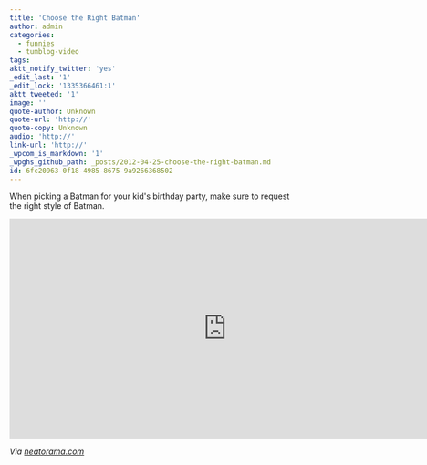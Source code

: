 ```yaml
---
title: 'Choose the Right Batman'
author: admin
categories:
  - funnies
  - tumblog-video
tags: 
aktt_notify_twitter: 'yes'
_edit_last: '1'
_edit_lock: '1335366461:1'
aktt_tweeted: '1'
image: ''
quote-author: Unknown
quote-url: 'http://'
quote-copy: Unknown
audio: 'http://'
link-url: 'http://'
_wpcom_is_markdown: '1'
_wpghs_github_path: _posts/2012-04-25-choose-the-right-batman.md
id: 6fc20963-0f18-4985-8675-9a9266368502
---
```

<p>When picking a Batman for your kid's birthday party, make sure to request the right style of Batman.</p>
<p><iframe width="759" height="386" src="http://www.youtube.com/embed/TFYrrCWVqWo?rel=0" frameborder="0" allowfullscreen></iframe></p>
<p><em>Via <a href="http://www.neatorama.com/2012/04/25/batman-themed-childs-birthday-party-is-too-dark/">neatorama.com</a></em></p>
